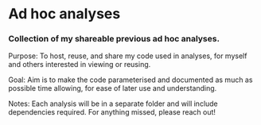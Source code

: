 # Ad hoc analyses

### Collection of my shareable previous ad hoc analyses.


Purpose: To host, reuse, and share my code used in analyses, for myself and others interested in viewing or reusing.

Goal: Aim is to make the code parameterised and documented as much as possible time allowing, for ease of later use and understanding.

Notes: Each analysis will be in a separate folder and will include dependencies required.
For anything missed, please reach out!
